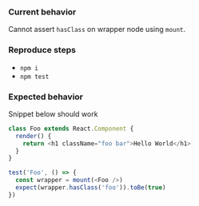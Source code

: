 ### Current behavior

Cannot assert `hasClass` on wrapper node using `mount`.

### Reproduce steps

- `npm i`
- `npm test`

### Expected behavior

Snippet below should work

```javascript
class Foo extends React.Component {
  render() {
    return <h1 className="foo bar">Hello World</h1>
  }
}

test('Foo', () => {
  const wrapper = mount(<Foo />)
  expect(wrapper.hasClass('foo')).toBe(true)
})
```